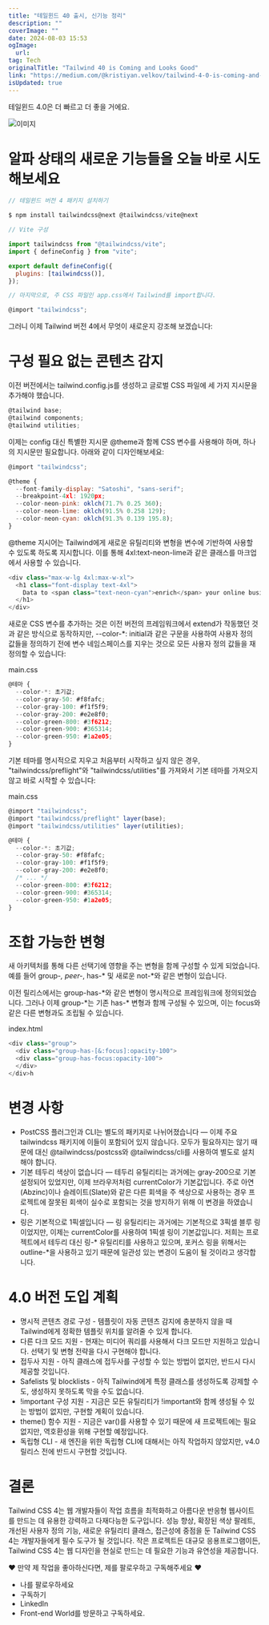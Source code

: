 ```yaml
---
title: "테일윈드 40 출시, 신기능 정리"
description: ""
coverImage: ""
date: 2024-08-03 15:53
ogImage: 
  url: 
tag: Tech
originalTitle: "Tailwind 40 is Coming and Looks Good"
link: "https://medium.com/@kristiyan.velkov/tailwind-4-0-is-coming-and-looks-good-e4bb8d976f3c"
isUpdated: true
---
```






테일윈드 4.0은 더 빠르고 더 좋을 거에요.

![이미지](/assets/img/Tailwind40isComingandLooksGood_0.png)

# 알파 상태의 새로운 기능들을 오늘 바로 시도해보세요

```js
// 테일윈드 버전 4 패키지 설치하기

$ npm install tailwindcss@next @tailwindcss/vite@next
```

<div class="content-ad"></div>

```js
// Vite 구성

import tailwindcss from "@tailwindcss/vite";
import { defineConfig } from "vite";

export default defineConfig({
  plugins: [tailwindcss()],
});
```

```js
// 마지막으로, 주 CSS 파일인 app.css에서 Tailwind를 import합니다.

@import "tailwindcss";
```

그러니 이제 Tailwind 버전 4에서 무엇이 새로운지 강조해 보겠습니다:

# 구성 필요 없는 콘텐츠 감지

<div class="content-ad"></div>

이전 버전에서는 tailwind.config.js를 생성하고 글로벌 CSS 파일에 세 가지 지시문을 추가해야 했습니다.

```js
@tailwind base;
@tailwind components;
@tailwind utilities;
```

이제는 config 대신 특별한 지시문 @theme과 함께 CSS 변수를 사용해야 하며, 하나의 지시문만 필요합니다. 아래와 같이 디자인해보세요:

```js
@import "tailwindcss";

@theme {
  --font-family-display: "Satoshi", "sans-serif";
  --breakpoint-4xl: 1920px;
  --color-neon-pink: oklch(71.7% 0.25 360);
  --color-neon-lime: oklch(91.5% 0.258 129);
  --color-neon-cyan: oklch(91.3% 0.139 195.8);
}
```

<div class="content-ad"></div>

@theme 지시어는 Tailwind에게 새로운 유틸리티와 변형을 변수에 기반하여 사용할 수 있도록 하도록 지시합니다. 이를 통해 4xl:text-neon-lime과 같은 클래스를 마크업에서 사용할 수 있습니다.

```js
<div class="max-w-lg 4xl:max-w-xl">
  <h1 class="font-display text-4xl">
    Data to <span class="text-neon-cyan">enrich</span> your online business
  </h1>
</div>
```

새로운 CSS 변수를 추가하는 것은 이전 버전의 프레임워크에서 extend가 작동했던 것과 같은 방식으로 동작하지만, --color-\*: initial과 같은 구문을 사용하여 사용자 정의 값들을 정의하기 전에 변수 네임스페이스를 지우는 것으로 모든 사용자 정의 값들을 재정의할 수 있습니다:

main.css

<div class="content-ad"></div>

```js
@테마 {
  --color-*: 초기값;
  --color-gray-50: #f8fafc;
  --color-gray-100: #f1f5f9;
  --color-gray-200: #e2e8f0;
  --color-green-800: #3f6212;
  --color-green-900: #365314;
  --color-green-950: #1a2e05;
}
```

기본 테마를 명시적으로 지우고 처음부터 시작하고 싶지 않은 경우, "tailwindcss/preflight"와 "tailwindcss/utilities"를 가져와서 기본 테마를 가져오지 않고 바로 시작할 수 있습니다:

main.css

```js
@import "tailwindcss";
@import "tailwindcss/preflight" layer(base);
@import "tailwindcss/utilities" layer(utilities);

@테마 {
  --color-*: 초기값;
  --color-gray-50: #f8fafc;
  --color-gray-100: #f1f5f9;
  --color-gray-200: #e2e8f0;
  /* ... */
  --color-green-800: #3f6212;
  --color-green-900: #365314;
  --color-green-950: #1a2e05;
}
```

<div class="content-ad"></div>

# 조합 가능한 변형

새 아키텍처를 통해 다른 선택기에 영향을 주는 변형을 함께 구성할 수 있게 되었습니다. 예를 들어 group-_, peer-_, has-* 및 새로운 not-*와 같은 변형이 있습니다.

이전 릴리스에서는 group-has-*와 같은 변형이 명시적으로 프레임워크에 정의되었습니다. 그러나 이제 group-*는 기존 has-\* 변형과 함께 구성될 수 있으며, 이는 focus와 같은 다른 변형과도 조립될 수 있습니다.

index.html

<div class="content-ad"></div>

```js
<div class="group">
  <div class="group-has-[&:focus]:opacity-100">
  <div class="group-has-focus:opacity-100">
  </div>
</div>h
```

# 변경 사항

- PostCSS 플러그인과 CLI는 별도의 패키지로 나뉘어졌습니다 — 이제 주요 tailwindcss 패키지에 이들이 포함되어 있지 않습니다. 모두가 필요하지는 않기 때문에 대신 @tailwindcss/postcss와 @tailwindcss/cli를 사용하여 별도로 설치해야 합니다.
- 기본 테두리 색상이 없습니다 — 테두리 유틸리티는 과거에는 gray-200으로 기본 설정되어 있었지만, 이제 브라우저처럼 currentColor가 기본값입니다. 주로 아연(Abzinc)이나 슬레이트(Slate)와 같은 다른 회색을 주 색상으로 사용하는 경우 프로젝트에 잘못된 회색이 실수로 포함되는 것을 방지하기 위해 이 변경을 하였습니다.
- 링은 기본적으로 1픽셀입니다 — 링 유틸리티는 과거에는 기본적으로 3픽셀 블루 링이었지만, 이제는 currentColor를 사용하여 1픽셀 링이 기본값입니다. 저희는 프로젝트에서 테두리 대신 링-* 유틸리티를 사용하고 있으며, 포커스 링을 위해서는 outline-*을 사용하고 있기 때문에 일관성 있는 변경이 도움이 될 것이라고 생각합니다.

# 4.0 버전 도입 계획

<div class="content-ad"></div>

- 명시적 콘텐츠 경로 구성 - 템플릿이 자동 콘텐츠 감지에 충분하지 않을 때 Tailwind에게 정확한 템플릿 위치를 알려줄 수 있게 합니다.
- 다른 다크 모드 지원 - 현재는 미디어 쿼리를 사용해서 다크 모드만 지원하고 있습니다. 선택기 및 변형 전략을 다시 구현해야 합니다.
- 접두사 지원 - 아직 클래스에 접두사를 구성할 수 있는 방법이 없지만, 반드시 다시 제공할 것입니다.
- Safelists 및 blocklists - 아직 Tailwind에게 특정 클래스를 생성하도록 강제할 수도, 생성하지 못하도록 막을 수도 없습니다.
- !important 구성 지원 - 지금은 모든 유틸리티가 !important와 함께 생성될 수 있는 방법이 없지만, 구현할 계획이 있습니다.
- theme() 함수 지원 - 지금은 var()를 사용할 수 있기 때문에 새 프로젝트에는 필요 없지만, 역호환성을 위해 구현할 예정입니다.
- 독립형 CLI - 새 엔진을 위한 독립형 CLI에 대해서는 아직 작업하지 않았지만, v4.0 릴리스 전에 반드시 구현할 것입니다.

# 결론

Tailwind CSS 4는 웹 개발자들이 작업 흐름을 최적화하고 아름다운 반응형 웹사이트를 만드는 데 유용한 강력하고 다재다능한 도구입니다. 성능 향상, 확장된 색상 팔레트, 개선된 사용자 정의 기능, 새로운 유틸리티 클래스, 접근성에 중점을 둔 Tailwind CSS 4는 개발자들에게 필수 도구가 될 것입니다. 작은 프로젝트든 대규모 응용프로그램이든, Tailwind CSS 4는 웹 디자인을 현실로 만드는 데 필요한 기능과 유연성을 제공합니다.

❤️ 만약 제 작업을 좋아하신다면, 제를 팔로우하고 구독해주세요 ❤️

<div class="content-ad"></div>

- 나를 팔로우하세요
- 구독하기
- LinkedIn
- Front-end World를 방문하고 구독하세요.
